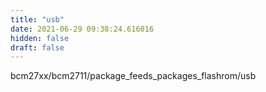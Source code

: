 ```yaml
---
title: "usb"
date: 2021-06-29 09:38:24.616016
hidden: false
draft: false
---
```


bcm27xx/bcm2711/package_feeds_packages_flashrom/usb

